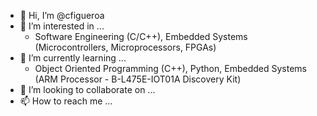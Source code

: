 - 👋 Hi, I’m @cfigueroa
- 👀 I’m interested in ...
  - Software Engineering (C/C++), Embedded Systems (Microcontrollers, Microprocessors, FPGAs)
- 🌱 I’m currently learning ...
  - Object Oriented Programming (C++), Python, Embedded Systems (ARM Processor - B-L475E-IOT01A Discovery Kit)
- 💞️ I’m looking to collaborate on ...
- 📫 How to reach me ...

<!---
figineer/figineer is a ✨ special ✨ repository because its `README.md` (this file) appears on your GitHub profile.
You can click the Preview link to take a look at your changes.
--->

